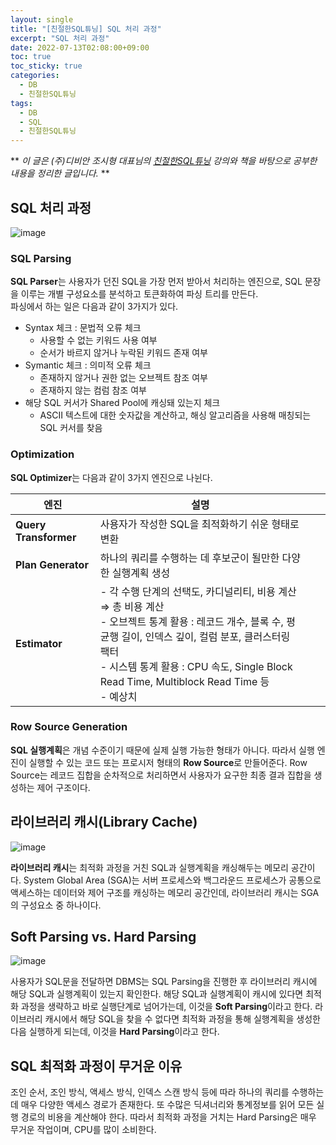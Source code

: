 ```yaml
---
layout: single
title: "[친절한SQL튜닝] SQL 처리 과정"
excerpt: "SQL 처리 과정"
date: 2022-07-13T02:08:00+09:00
toc: true
toc_sticky: true
categories:
  - DB 
  - 친절한SQL튜닝
tags:
  - DB
  - SQL
  - 친절한SQL튜닝
---
```

** 
*이 글은 (주)디비안 조시형 대표님의 [친절한SQL튜닝](http://www.kyobobook.co.kr/product/detailViewKor.laf?ejkGb=KOR&mallGb=KOR&barcode=9791196395704) 강의와 책을 바탕으로 공부한 내용을 정리한 글입니다.*
**

## SQL 처리 과정
![image](https://user-images.githubusercontent.com/60471550/178516427-21674d3f-5ec9-4c66-b5f9-166c4eab1788.png)

### SQL Parsing
**SQL Parser**는 사용자가 던진 SQL을 가장 먼저 받아서 처리하는 엔진으로, SQL 문장을 이루는 개별 구성요소를 분석하고 토큰화하여 파싱 트리를 만든다.<br>
파싱에서 하는 일은 다음과 같이 3가지가 있다.
- Syntax 체크 : 문법적 오류 체크
  - 사용할 수 없는 키워드 사용 여부
  - 순서가 바르지 않거나 누락된 키워드 존재 여부
- Symantic 체크 : 의미적 오류 체크
  - 존재하지 않거나 권한 없는 오브젝트 참조 여부
  - 존재하지 않는 컴럼 참조 여부
- 해당 SQL 커서가 Shared Pool에 캐싱돼 있는지 체크
  - ASCII 텍스트에 대한 숫자값을 계산하고, 해싱 알고리즘을 사용해 매칭되는 SQL 커서를 찾음

### Optimization
**SQL Optimizer**는 다음과 같이 3가지 엔진으로 나뉜다.

|엔진|설명|||
|---|---|---|---|
|**Query Transformer**|사용자가 작성한 SQL을 최적화하기 쉬운 형태로 변환 |||
|**Plan Generator**|하나의 쿼리를 수행하는 데 후보군이 될만한 다양한 실행계획 생성|||
|**Estimator**| - 각 수행 단계의 선택도, 카디널리티, 비용 계산 $\Rightarrow$ 총 비용 계산<br> - 오브젝트 통계 활용 : 레코드 개수, 블록 수, 평균행 길이, 인덱스 깊이, 컬럼 분포, 클러스터링 팩터<br> - 시스템 통계 활용 : CPU 속도, Single Block Read Time, Multiblock Read Time 등<br> - 예상치|

### Row Source Generation
**SQL 실행계획**은 개념 수준이기 때문에 실제 실행 가능한 형태가 아니다. 따라서 실행 엔진이 실행할 수 있는 코드 또는 프로시저 형태의 **Row Source**로 만들어준다. Row Source는 레코드 집합을 순차적으로 처리하면서 사용자가 요구한 최종 결과 집합을 생성하는 제어 구조이다.

## 라이브러리 캐시(Library Cache)
![image](https://user-images.githubusercontent.com/60471550/178539999-fbe32948-7d71-49f4-9e74-d245673f681d.png)

**라이브러리 캐시**는 최적화 과정을 거친 SQL과 실행계획을 캐싱해두는 메모리 공간이다. System Global Area (SGA)는 서버 프로세스와 백그라운드 프로세스가 공통으로 액세스하는 데이터와 제어 구조를 캐싱하는 메모리 공간인데, 라이브러리 캐시는 SGA의 구성요소 중 하나이다.

## Soft Parsing vs. Hard Parsing
![image](https://user-images.githubusercontent.com/60471550/178547157-c378f064-3051-4e0a-9bab-41405768b9af.png)

사용자가 SQL문을 전달하면 DBMS는 SQL Parsing을 진행한 후 라이브러리 캐시에 해당 SQL과 실행계획이 있는지 확인한다. 해당 SQL과 실행계획이 캐시에 있다면 최적화 과정을 생략하고 바로 실행단계로 넘어가는데, 이것을 **Soft Parsing**이라고 한다. 라이브러리 캐시에서 해당 SQL을 찾을 수 없다면 최적화 과정을 통해 실행계획을 생성한 다음 실행하게 되는데, 이것을 **Hard Parsing**이라고 한다.

## SQL 최적화 과정이 무거운 이유
조인 순서, 조인 방식, 액세스 방식, 인덱스 스캔 방식 등에 따라 하나의 쿼리를 수행하는데 매우 다양한 액세스 경로가 존재한다. 또 수많은 딕셔너리와 통계정보를 읽어 모든 실행 경로의 비용을 계산해야 한다. 따라서 최적화 과정을 거치는 Hard Parsing은 매우 무거운 작업이며, CPU를 많이 소비한다.